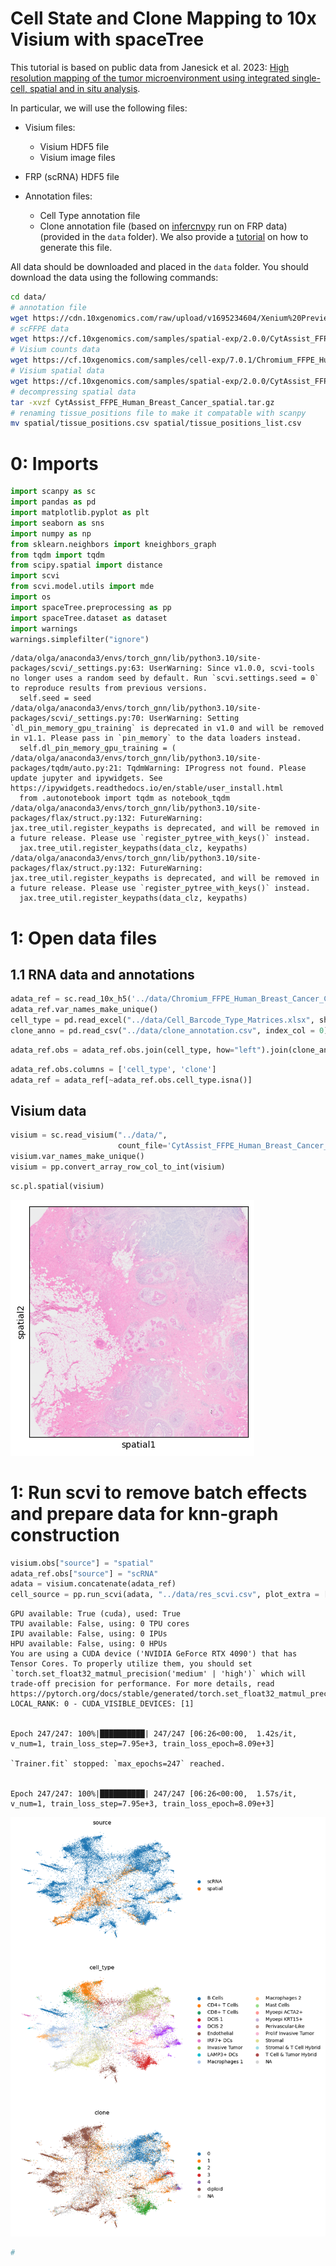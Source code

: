 # Cell State and Clone Mapping to 10x Visium with spaceTree

This tutorial is based on public data from Janesick et al. 2023: [High resolution mapping of the tumor microenvironment using integrated single-cell, spatial and in situ analysis](https://www.nature.com/articles/s41467-023-43458-x).

In particular, we will use the following files:

- Visium files:
    - Visium HDF5 file 
    - Visium image files
- FRP (scRNA) HDF5 file
- Annotation files:

    - Cell Type annotation file
    - Clone annotation file (based on [infercnvpy](https://github.com/icbi-lab/infercnvpy) run on FRP data) (provided in the `data` folder). We also provide a [tutorial](https://github.com/PMBio/spaceTree/blob/master/notebooks/infercnv_run.ipynb) on how to generate this file.

All data should be downloaded and placed in the `data` folder. You should download the data using the following commands:

```bash
cd data/
# annotation file
wget https://cdn.10xgenomics.com/raw/upload/v1695234604/Xenium%20Preview%20Data/Cell_Barcode_Type_Matrices.xlsx
# scFFPE data
wget https://cf.10xgenomics.com/samples/spatial-exp/2.0.0/CytAssist_FFPE_Human_Breast_Cancer/CytAssist_FFPE_Human_Breast_Cancer_filtered_feature_bc_matrix.h5
# Visium counts data
wget https://cf.10xgenomics.com/samples/cell-exp/7.0.1/Chromium_FFPE_Human_Breast_Cancer_Chromium_FFPE_Human_Breast_Cancer/Chromium_FFPE_Human_Breast_Cancer_Chromium_FFPE_Human_Breast_Cancer_count_sample_filtered_feature_bc_matrix.h5
# Visium spatial data
wget https://cf.10xgenomics.com/samples/spatial-exp/2.0.0/CytAssist_FFPE_Human_Breast_Cancer/CytAssist_FFPE_Human_Breast_Cancer_spatial.tar.gz
# decompressing spatial data
tar -xvzf CytAssist_FFPE_Human_Breast_Cancer_spatial.tar.gz
# renaming tissue_positions file to make it compatable with scanpy
mv spatial/tissue_positions.csv spatial/tissue_positions_list.csv

```




# 0: Imports


```python
import scanpy as sc
import pandas as pd
import matplotlib.pyplot as plt
import seaborn as sns
import numpy as np
from sklearn.neighbors import kneighbors_graph
from tqdm import tqdm
from scipy.spatial import distance
import scvi
from scvi.model.utils import mde
import os
import spaceTree.preprocessing as pp
import spaceTree.dataset as dataset
import warnings
warnings.simplefilter("ignore")
```

    /data/olga/anaconda3/envs/torch_gnn/lib/python3.10/site-packages/scvi/_settings.py:63: UserWarning: Since v1.0.0, scvi-tools no longer uses a random seed by default. Run `scvi.settings.seed = 0` to reproduce results from previous versions.
      self.seed = seed
    /data/olga/anaconda3/envs/torch_gnn/lib/python3.10/site-packages/scvi/_settings.py:70: UserWarning: Setting `dl_pin_memory_gpu_training` is deprecated in v1.0 and will be removed in v1.1. Please pass in `pin_memory` to the data loaders instead.
      self.dl_pin_memory_gpu_training = (
    /data/olga/anaconda3/envs/torch_gnn/lib/python3.10/site-packages/tqdm/auto.py:21: TqdmWarning: IProgress not found. Please update jupyter and ipywidgets. See https://ipywidgets.readthedocs.io/en/stable/user_install.html
      from .autonotebook import tqdm as notebook_tqdm
    /data/olga/anaconda3/envs/torch_gnn/lib/python3.10/site-packages/flax/struct.py:132: FutureWarning: jax.tree_util.register_keypaths is deprecated, and will be removed in a future release. Please use `register_pytree_with_keys()` instead.
      jax.tree_util.register_keypaths(data_clz, keypaths)
    /data/olga/anaconda3/envs/torch_gnn/lib/python3.10/site-packages/flax/struct.py:132: FutureWarning: jax.tree_util.register_keypaths is deprecated, and will be removed in a future release. Please use `register_pytree_with_keys()` instead.
      jax.tree_util.register_keypaths(data_clz, keypaths)


# 1: Open data files

## 1.1 RNA data and annotations


```python
adata_ref = sc.read_10x_h5('../data/Chromium_FFPE_Human_Breast_Cancer_Chromium_FFPE_Human_Breast_Cancer_count_sample_filtered_feature_bc_matrix.h5')
adata_ref.var_names_make_unique()
cell_type = pd.read_excel("../data/Cell_Barcode_Type_Matrices.xlsx", sheet_name="scFFPE-Seq", index_col = 0)
clone_anno = pd.read_csv("../data/clone_annotation.csv", index_col = 0)
```


```python
adata_ref.obs = adata_ref.obs.join(cell_type, how="left").join(clone_anno, how="left")
```


```python
adata_ref.obs.columns = ['cell_type', 'clone']
adata_ref = adata_ref[~adata_ref.obs.cell_type.isna()]
```

## Visium data


```python
visium = sc.read_visium("../data/", 
                        count_file='CytAssist_FFPE_Human_Breast_Cancer_filtered_feature_bc_matrix.h5')
visium.var_names_make_unique()
visium = pp.convert_array_row_col_to_int(visium)
```


```python
sc.pl.spatial(visium)
```


    
![png](cell-state-clone-mapping_files/cell-state-clone-mapping_10_0.png)
    


# 1: Run scvi to remove batch effects and prepare data for knn-graph construction


```python
visium.obs["source"] = "spatial"
adata_ref.obs["source"] = "scRNA"
adata = visium.concatenate(adata_ref)
cell_source = pp.run_scvi(adata, "../data/res_scvi.csv", plot_extra = ["cell_type", "clone"])
```

    GPU available: True (cuda), used: True
    TPU available: False, using: 0 TPU cores
    IPU available: False, using: 0 IPUs
    HPU available: False, using: 0 HPUs
    You are using a CUDA device ('NVIDIA GeForce RTX 4090') that has Tensor Cores. To properly utilize them, you should set `torch.set_float32_matmul_precision('medium' | 'high')` which will trade-off precision for performance. For more details, read https://pytorch.org/docs/stable/generated/torch.set_float32_matmul_precision.html#torch.set_float32_matmul_precision
    LOCAL_RANK: 0 - CUDA_VISIBLE_DEVICES: [1]


    Epoch 247/247: 100%|██████████| 247/247 [06:26<00:00,  1.42s/it, v_num=1, train_loss_step=7.95e+3, train_loss_epoch=8.09e+3]

    `Trainer.fit` stopped: `max_epochs=247` reached.


    Epoch 247/247: 100%|██████████| 247/247 [06:26<00:00,  1.57s/it, v_num=1, train_loss_step=7.95e+3, train_loss_epoch=8.09e+3]



    
![png](cell-state-clone-mapping_files/cell-state-clone-mapping_12_4.png)
    



```python
#
```
